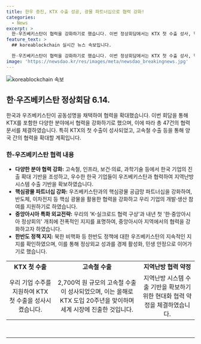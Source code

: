```yaml
---
title: 한우 증진, KTX 수출 성공, 광물 파트너십으로 협력 강화!
categories:
  - News
excerpt: >
  한·우즈베키스탄이 협력을 강화하기로 했습니다. 이번 정상회담에서는 KTX 첫 수출 성사, 핵심광물 파트너십 강화 등 다양한 협력이 이뤄졌으며, 총 47건의 협력 문서를 체결했습니다. 또한 고속철, 보건·의료, 과학기술 등에서의 우리 기업 진출 확대 기반을 조성했고, 지역난방 시스템 수출 기반을 확보하는 등 다양한 협력약정을 체결하여 동반자 관계를 강화했습니다.
feature_text: >
  ## koreablockchain 실시간 뉴스 속보입니다.

  한·우즈베키스탄이 협력을 강화하기로 했습니다. 이번 정상회담에서는 KTX 첫 수출 성사, 핵심광물 파트너십 강화 등 다양한 협력이 이뤄졌으며, 총 47건의 협력 문서를 체결했습니다. 또한 고속철, 보건·의료, 과학기술 등에서의 우리 기업 진출 확대 기반을 조성했고, 지역난방 시스템 수출 기반을 확보하는 등 다양한 협력약정을 체결하여 동반자 관계를 강화했습니다.
image: 'https://newsdao.kr/res/images/meta/newsdao_breakingnews.jpg'
---
```

![koreablockchain 속보](https://newsdao.kr/res/images/meta/newsdao_breakingnews.jpg)

<h2 data-ke-size="size26">한·우즈베키스탄 정상회담 6.14.</h2>

<p data-ke-size="size16">한국과 우즈베키스탄이 공동성명을 채택하여 협력을 확대했습니다. 이번 회담을 통해 KTX를 포함한 다양한 분야에서 협력을 강화하기로 했으며, 이에 따라 총 47건의 협력 문서를 체결하였습니다. 특히 KTX의 첫 수출이 성사되었고, 고속철 수출 등을 통해 양국 간의 협력을 확대할 계획입니다.</p>

<h3 data-ke-size="size24">한-우즈베키스탄 협력 내용</h3>

<ul>
    <li><b>다양한 분야 협력 강화:</b> 고속철, 인프라, 보건·의료, 과학기술 등에서 한국 기업의 진출 확대 기반을 조성하고, 우수한 한국 기업들이 우즈베키스탄과 협력하여 지역난방 시스템 수출 기반을 확보하였습니다.</li>
    <li><b>핵심광물 파트너십 강화:</b> 우즈베키스탄과의 핵심광물 공급망 파트너십을 강화하여, 반도체, 이차전지 등 핵심 광물을 활용한 협력을 강화하고 우리 기업의 개발·생산 참여를 지원하기로 하였습니다.</li>
    <li><b>중앙아시아 특화 외교전략:</b> 우리의 'K-실크로드 협력 구상'과 내년 첫 '한·중앙아시아 정상회의' 개최에 전폭적인 지지를 표명하여, 중앙아시아 지역에서의 협력을 강화하고자 하였습니다.</li>
    <li><b>한반도 정책 지지:</b> 북한 비핵화 등 한반도 정책에 대한 우즈베키스탄의 지속적인 지지를 확인하였으며, 이를 통해 정상외교 성과를 경제 활성화, 민생 안정으로 이어가기로 했습니다.</li>
</ul>

<table>
    <tr>
        <td style="text-align: center; height: 17px;"><b>KTX 첫 수출</b></td>
        <td style="text-align: center; height: 17px;"><b>고속철 수출</b></td>
        <td style="text-align: center; height: 17px;"><b>지역난방 협력 약정</b></td>
    </tr>
    <tr>
        <td style="text-align: center; height: 17px;">우리 기업 수주를 지원하여 KTX 첫 수출을 성사시켰습니다.</td>
        <td style="text-align: center; height: 17px;">2,700억 원 규모의 고속철 수출이 성사되었으며, 이는 올해로 KTX 도입 20주년을 맞이하며 세계 시장에 진출한 것입니다.</td>
        <td style="text-align: center; height: 17px;">지역난방 시스템 수출 기반을 확보하기 위한 현대화 협력 약정을 체결하였습니다.</td>
    </tr>
</table>

<p><br>
<hr>
<br></p>


